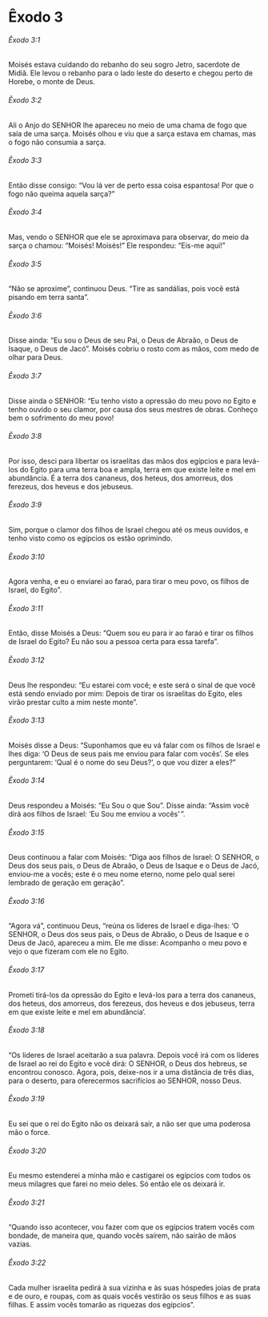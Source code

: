 # Êxodo 3

###### Êxodo 3:1

Moisés estava cuidando do rebanho do seu sogro Jetro, sacerdote de Midiã. Ele levou o rebanho para o lado leste do deserto e chegou perto de Horebe, o monte de Deus.

###### Êxodo 3:2

Ali o Anjo do SENHOR lhe apareceu no meio de uma chama de fogo que saía de uma sarça. Moisés olhou e viu que a sarça estava em chamas, mas o fogo não consumia a sarça.

###### Êxodo 3:3

Então disse consigo: “Vou lá ver de perto essa coisa espantosa! Por que o fogo não queima aquela sarça?”

###### Êxodo 3:4

Mas, vendo o SENHOR que ele se aproximava para observar, do meio da sarça o chamou: “Moisés! Moisés!” Ele respondeu: “Eis-me aqui!”

###### Êxodo 3:5

“Não se aproxime”, continuou Deus. “Tire as sandálias, pois você está pisando em terra santa”.

###### Êxodo 3:6

Disse ainda: “Eu sou o Deus de seu Pai, o Deus de Abraão, o Deus de Isaque, o Deus de Jacó”. Moisés cobriu o rosto com as mãos, com medo de olhar para Deus.

###### Êxodo 3:7

Disse ainda o SENHOR: “Eu tenho visto a opressão do meu povo no Egito e tenho ouvido o seu clamor, por causa dos seus mestres de obras. Conheço bem o sofrimento do meu povo!

###### Êxodo 3:8

Por isso, desci para libertar os israelitas das mãos dos egípcios e para levá-los do Egito para uma terra boa e ampla, terra em que existe leite e mel em abundância. É a terra dos cananeus, dos heteus, dos amorreus, dos ferezeus, dos heveus e dos jebuseus.

###### Êxodo 3:9

Sim, porque o clamor dos filhos de Israel chegou até os meus ouvidos, e tenho visto como os egípcios os estão oprimindo.

###### Êxodo 3:10

Agora venha, e eu o enviarei ao faraó, para tirar o meu povo, os filhos de Israel, do Egito”.

###### Êxodo 3:11

Então, disse Moisés a Deus: “Quem sou eu para ir ao faraó e tirar os filhos de Israel do Egito? Eu não sou a pessoa certa para essa tarefa”.

###### Êxodo 3:12

Deus lhe respondeu: “Eu estarei com você; e este será o sinal de que você está sendo enviado por mim: Depois de tirar os israelitas do Egito, eles virão prestar culto a mim neste monte”.

###### Êxodo 3:13

Moisés disse a Deus: “Suponhamos que eu vá falar com os filhos de Israel e lhes diga: ‘O Deus de seus pais me enviou para falar com vocês’. Se eles perguntarem: ‘Qual é o nome do seu Deus?’, o que vou dizer a eles?”

###### Êxodo 3:14

Deus respondeu a Moisés: “Eu Sou o que Sou”. Disse ainda: “Assim você dirá aos filhos de Israel: ‘Eu Sou me enviou a vocês’ ”.

###### Êxodo 3:15

Deus continuou a falar com Moisés: “Diga aos filhos de Israel: O SENHOR, o Deus dos seus pais, o Deus de Abraão, o Deus de Isaque e o Deus de Jacó, enviou-me a vocês; este é o meu nome eterno, nome pelo qual serei lembrado de geração em geração”.

###### Êxodo 3:16

“Agora vá”, continuou Deus, “reúna os líderes de Israel e diga-lhes: ‘O SENHOR, o Deus dos seus pais, o Deus de Abraão, o Deus de Isaque e o Deus de Jacó, apareceu a mim. Ele me disse: Acompanho o meu povo e vejo o que fizeram com ele no Egito.

###### Êxodo 3:17

Prometi tirá-los da opressão do Egito e levá-los para a terra dos cananeus, dos heteus, dos amorreus, dos ferezeus, dos heveus e dos jebuseus, terra em que existe leite e mel em abundância’.

###### Êxodo 3:18

“Os líderes de Israel aceitarão a sua palavra. Depois você irá com os líderes de Israel ao rei do Egito e você dirá: O SENHOR, o Deus dos hebreus, se encontrou conosco. Agora, pois, deixe-nos ir a uma distância de três dias, para o deserto, para oferecermos sacrifícios ao SENHOR, nosso Deus.

###### Êxodo 3:19

Eu sei que o rei do Egito não os deixará sair, a não ser que uma poderosa mão o force.

###### Êxodo 3:20

Eu mesmo estenderei a minha mão e castigarei os egípcios com todos os meus milagres que farei no meio deles. Só então ele os deixará ir.

###### Êxodo 3:21

“Quando isso acontecer, vou fazer com que os egípcios tratem vocês com bondade, de maneira que, quando vocês saírem, não sairão de mãos vazias.

###### Êxodo 3:22

Cada mulher israelita pedirá à sua vizinha e às suas hóspedes joias de prata e de ouro, e roupas, com as quais vocês vestirão os seus filhos e as suas filhas. E assim vocês tomarão as riquezas dos egípcios”.

